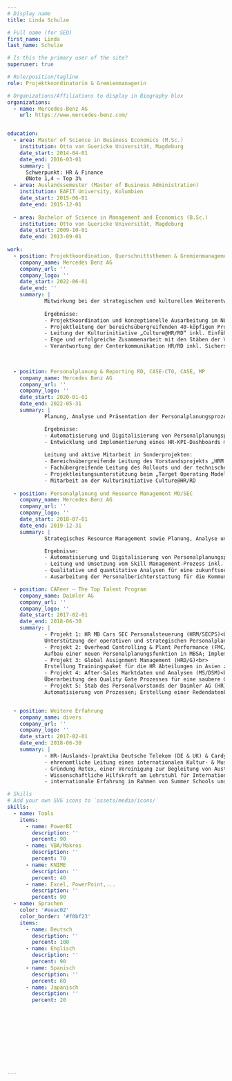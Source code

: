 ```yaml
---
# Display name
title: Linda Schulze

# Full name (for SEO)
first_name: Linda
last_name: Schulze

# Is this the primary user of the site?
superuser: true

# Role/position/tagline
role: Projektkoordinatorin & Gremienmanagerin

# Organizations/Affiliations to display in Biography blox
organizations:
  - name: Mercedes-Benz AG
    url: https://www.mercedes-benz.com/


education:
  - area: Master of Science in Business Economics (M.Sc.)
    institution: Otto von Guericke Universität, Magdeburg
    date_start: 2014-04-01
    date_end: 2016-03-01
    summary: |
      Schwerpunkt: HR & Finance
      ØNote 1,4 – Top 3%
  - area: Auslandssemester (Master of Business Administration)
    institution: EAFIT University, Kolumbien
    date_start: 2015-06-01
    date_end: 2015-12-01
     
  - area: Bachelor of Science in Management and Economics (B.Sc.)
    institution: Otto von Guericke Universität, Magdeburg
    date_start: 2009-10-01
    date_end: 2013-09-01
   
work:
  - position: Projektkoordination, Querschnittsthemen & Gremienmanagement HR/RD
    company_name: Mercedes Benz AG
    company_url: ''
    company_logo: ''
    date_start: 2022-06-01
    date_end: ''
    summary: |
            Mitwirkung bei der strategischen und kulturellen Weiterentwicklung des Bereiches HR/RD, konzeptionelle Ausarbeitung und verantwortliche Koordination strategischer Projekte, Unterstützung der Personalleitung für Entwicklung und Einkauf in allen Belangen des Tagesgeschäfts und Koordination von Projekten
      
            Ergebnisse:
            - Projektkoordination und konzeptionelle Ausarbeitung im NLP-Stream 3 „Winning Attitude“ zur Entwicklung der Zielkultur von Mercedes-Benz – inkl. Maßnahmen, Projektstruktur, Strategie, Kommunikation, agilen Methoden
            - Projektleitung der bereichsübergreifenden 40-köpfigen Projektgruppe „Expert Journey“ in RD und IT und Gestaltung einer einheitlichen Fachkarriere im Software-Umfeld – inkl. Entwicklungspfaden, Rahmen der Zusammenarbeit, unterstützendem IT-Tool sowie monetären und nicht-monetären Aspekten. Arbeitspaketleitung für Prozessgestaltung und Tool-Entwicklung in enger Abstimmung mit dem Betriebsrat.
            - Leitung der Kulturinitiative „Culture@HR/RD“ inkl. Einführung diverser innovativer Kultur- und Changeformate
            - Enge und erfolgreiche Zusammenarbeit mit den Stäben der Vorstände HR und RD sowie allen zugehörigen Direktionsstäben
            - Verantwortung der Centerkommunikation HR/RD inkl. Sicherstellung eines effektiven Informationsflusses innerhalb des Centers und Schnittstellenmanagement durch neue Kommunikationsformate

      
      
  - position: Personalplanung & Reporting RD, CASE-CTO, CASE, MP 
    company_name: Mercedes Benz AG
    company_url: ''
    company_logo: ''
    date_start: 2020-01-01
    date_end: 2022-05-31
    summary: |
            Planung, Analyse und Präsentation der Personalplanungsprozesse für die Bereiche Entwicklung und Einkauf, inklusive Abstimmung und Harmonisierung mit den jeweiligen Fachabteilungen

            Ergebnisse:
            - Automatisierung und Digitalisierung von Personalplanungsprozessen durch den Einsatz von Tools wie KNIME, VBA, SharePoint und PowerBI
            - Entwicklung und Implementierung eines HR-KPI-Dashboards mit PowerBI für den Vorstand und die zugehörigen Direktionen in den Bereichen Entwicklung und Einkauf
            
            Leitung und aktive Mitarbeit in Sonderprojekten:
            - Bereichsübergreifende Leitung des Vorstandsprojekts „HRM Focus Topic Data Analytics“ zur optimalen Nutzung von Daten in HR-Produkten und -Services. Aufbau der organisatorischen Struktur, Implementierung eines Arbeitsmodells für Datenstrategie und -katalog, Einführung eines Enablement-Konzepts für HRM-Mitarbeitende sowie Entwicklung eines MBAG-weiten HR-KPI-Dashboards
            - Fachübergreifende Leitung des Rollouts und der technischen Umsetzung von IMPULSE/MyContribution auf Sachbearbeitungsebene in RD, inklusive eines Betreibermodell sowie Trainings-, Kommunikations- und Enablement-Konzepten.
            - Projektleitungsunterstützung beim „Target Operating Model HRM/RD 2.0“, der Neuausrichtung des Personalbereichs für Entwicklung und Einkauf 
            - Mitarbeit an der Kulturinitiative Culture@HR/RD
            
  - position: Personalplanung und Resource Management MO/SEC 
    company_name: Mercedes Benz AG
    company_url: ''
    company_logo: ''
    date_start: 2018-07-01
    date_end: 2019-12-31
    summary: |
            Strategisches Resource Management sowie Planung, Analyse und Präsentation der Personalplanungsprozesse für die Bereiche in MO/SEC

            Ergebnisse:
            - Automatisierung und Digitalisierung von Personalplanungsprozessen durch den Einsatz von VBA und Makros
            - Leitung und Umsetzung vom Skill Management-Prozess inkl. Workshops
            - Qualitative und quantitative Analysen für eine zukunftsorientiertes Resource Management
            - Ausarbeitung der Personalberichterstattung für die Kommunikation nach innen und außen

  - position: CAReer – The Top Talent Program  
    company_name: Daimler AG
    company_url: ''
    company_logo: ''
    date_start: 2017-02-01
    date_end: 2018-06-30
    summary: |
            - Projekt 1: HR MB Cars SEC Personalsteuerung (HRM/SECPS)<br>
            Unterstützung der operativen und strategischen Personalplanung; Konzeptionierung und Erstellung des HR Reports für MO/SEC<br>
            - Projekt 2: Overhead Controlling & Plant Performance (FMC/SA)<br>
            Aufbau einer neuen Personalplanungsfunktion in MBSA; Implementierung eines neuen Personalplanungstools<br>
            - Projekt 3: Global Assignment Management (HRD/G)<br>
            Erstellung Trainingspaket für die HR Abteilungen in Asien zur neuen Global Mobility Policy<br>
            - Projekt 4: After-Sales Marktdaten und Analysen (MS/DSM)<br>
            Überarbeitung des Quality Gate Prozesses für eine saubere Grundlage für Marktdatenanalysen<br>
            - Projekt 5: Stab des Personalvorstands der Daimler AG (HR)<br> 
            Automatisierung von Prozessen; Erstellung einer Redendatenbank; Vorbereitung Hauptversammlung<br>


  - position: Weitere Erfahrung   
    company_name: divers
    company_url: ''
    company_logo: ''
    date_start: 2017-02-01
    date_end: 2018-06-30
    summary: |
            - HR-(Auslands-)praktika Deutsche Telekom (DE & UK) & Cardyfren (ES)<br>
            - ehrenamtliche Leitung eines internationalen Kultur- & Musikfestivals inkl. eines Austauschprogramms<br>
            - Gründung Rotex, einer Vereinigung zur Begleitung von Austauschschüler/innen vor, während und nach ihrem Schüleraustausch<br>
            - Wissenschaftliche Hilfskraft am Lehrstuhl für International Business und im Experimentallabor für Wirtschaftsforschung<br>
            - internationale Erfahrung im Rahmen von Summer Schools und Austauschprogramme (Japan, China, Australien, Spanien, USA)<br>

# Skills
# Add your own SVG icons to `assets/media/icons/`
skills:
  - name: Tools
    items:
      - name: PowerBI
        description: ''
        percent: 90
      - name: VBA/Makros
        description: ''
        percent: 70
      - name: KNIME
        description: ''
        percent: 40
      - name: Excel, PowerPoint,...
        description: ''
        percent: 90
  - name: Sprachen
    color: '#eeac02'
    color_border: '#f0bf23'
    items:
      - name: Deutsch
        description: ''
        percent: 100
      - name: Englisch
        description: ''
        percent: 90
      - name: Spanisch
        description: ''
        percent: 60
      - name: Japanisch
        description: ''
        percent: 20











---
```


